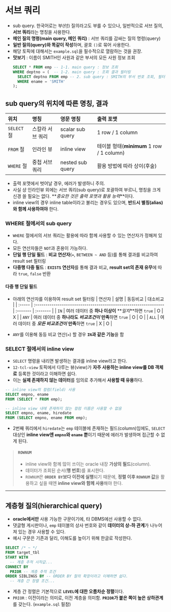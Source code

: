 # 서브 쿼리

- sub query. 한국어로는 부(付) 질의라고도 부를 수 있으나, 일반적으로 서브 질의, **서브 쿼리**라는 명칭을 사용한다.
- **메인 질의 명령(main query, 메인 쿼리)** : 서브 쿼리를 감싸는 질의 명령(query)
- **일반 질의(query)와 똑같이 작성**하며, 괄호 `()`로 묶어 사용한다.
- 해당 토픽에 대해서는 `example.sql`을 필수적으로 열람하는 것을 권장.
- **맛보기** : 이름이 SMITH인 사원과 같은 부서의 모든 사원 정보 조회
  ```sql
  SELECT * FROM emp -- 1-1. main query : 정보 조회
  WHERE deptno = (  -- 1-2. main query : 조회 결과 필터링
    SELECT deptno FROM emp -- 2. sub query : SMITH의 부서 번호 조회, 필터링 조건값 반환
    WHERE ename = 'SMITH'
  );
  ```

## sub query의 위치에 따른 명칭, 결과

| 위치        | 명칭             | 영문 명칭        | 출력 포맷                                 |
| :---------- | :--------------- | :--------------- | :---------------------------------------- |
| `SELECT` 절 | 스칼라 서브 쿼리 | scalar sub query | 1 row / 1 column                          |
| `FROM` 절   | 인라인 뷰        | inline view      | 테이블 형태(**minimum** 1 row / 1 column) |
| `WHERE` 절  | 중첩 서브 쿼리   | nested sub query | 활용 방법에 따라 상이(후술)               |

- 출력 포맷에서 벗어날 경우, 에러가 발생하니 주의.
- 사실 상 인라인뷰 외에는 서브 쿼리(sub query)로 포괄하여 부르니, 명칭을 크게 신경 쓸 필요는 없다. **_중요한 것은 출력 포맷과 활용 능력_**이다.
- inline view의 경우 inline table이라고 불리는 경우도 있으며, **반드시 별칭(alias)와 함께 사용하여야** 한다.

### WHERE 절에서의 sub query

- `WHERE` 절에서의 서브 쿼리는 활용에 따라 함께 사용할 수 있는 연산자가 정해져 있다.
- 모든 연산자들은 `NOT`과 혼용이 가능하다.
- **단일 행 단일 필드** : **비교 연산자**(`=`, `BETWEEN ~ AND` 등)를 통해 결과를 비교하여 result set 필터링
- **다중행 다중 필드** : **`EXISTS` 연산자**를 통해 결과 비교, **result set의 존재 유무**에 따라 `true`, `false` 반환

#### **다중 행 단일 필드**

- 아래의 연산자를 이용하여 result set 필터링
  | 연산자 | 설명 | 동등비교 | 대소비교 |
  | :----- | :--------------------------------------------------------------- | :------- | :------- |
  | `IN` | 여러 데이터 중 **하나 이상이** **_일치_**하면 `true` | O | X |
  | `ANY` | 여러 데이터 중 **하나라도** **_비교조건이_** **만족**하면 `true` | O | O |
  | `ALL` | 여러 데이터 중 **_모든 비교조건이_** **만족**하면 `true` | X | O |

- `ANY`를 이용해 동등 비교 연산(`=`) 할 경우 **`IN`과 같은 기능**을 함

### SELECT 절에서의 inline view

- `SELECT` 명령을 내리면 발생하는 결과를 inline view라고 한다.
- `12-tcl-view` 토픽에서 다루는 뷰(view)가 **자주 사용하는 inline view를 DB 객체로** 등록한 것이라고 이해하면 쉽다.
- 이는 **실제 존재하지 않는 데이터**를 임의로 추가해서 **사용할 때 유용**하다.

```sql
-- inline view의 컬럼(field) 사용
SELECT empno, ename
FROM (SELECT * FROM emp);

-- inline view 내에 존재하지 않는 컬럼 이름은 사용할 수 없음
SELECT empno, ename, hiredate
FROM (SELECT empno, ename FROM emp);
```

- 2번째 쿼리에서 `hiredate`는 `emp` 테이블에 존재하는 필드(column)임에도, `SELECT` 대상인 **inline view엔 `empno`와 `ename` 뿐**이기 때문에 에러가 발생하며 접근할 수 없게 된다.

> #### `ROWNUM`
>
> - inline view와 함께 많이 쓰이는 oracle 내장 **가상의 필드**(column).
> - 데이터가 조회된 순서(**행 번호**)를 표시한다.
> - `ROWNUM`은 **`ORDER BY`보다 이전에 실행**되기 때문에, **정렬 이후 `ROWNUM` 값**을 활용하고 싶을 때엔 **inline view와 함께 사용**해야 한다.

---

## 계층형 질의(hierarchical query)

- **oracle에서만** 사용 가능한 구문이기에, 타 DBMS에선 사용할 수 없다.
- 댓글형 게시판이나, `emp` 테이블의 상사 번호와 같이 **데이터의 상-하 관계**가 나누어져 있는 경우 사용할 수 있다.
- 예시 구문은 기존과 달리, 이해도를 높이기 위해 한글로 작성한다.

```sql
SELECT /* ~ */
FROM target_tbl
START WITH
  -- 계층 추적 시작값...
CONNECT BY
  PRIOR -- 계층 추적 조건
ORDER SIBLINGS BY -- ORDER BY 절의 확장이라고 이해하면 쉽다.
  -- 계층 간 정렬 조건...
```

- 계층 간 정렬은 기본적으로 **`LEVEL`에 대한 오름차순 정렬**이다.
- `PRIOR` : 이전이라는 의미로, 이전 계층을 의미함. **`PRIOR`가 붙은 쪽이 높은 상하관계**를 갖는다. (`example.sql` 필참)
